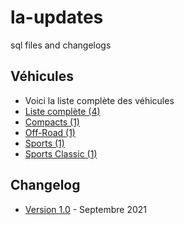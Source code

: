 # la-updates
 sql files and changelogs

## Véhicules

- Voici la liste complète des véhicules
- [Liste complète (4)](https://github.com/qb-scripts/la-updates/blob/main/VEHICLES.md)
- [Compacts (1)](https://github.com/qb-scripts/la-updates/blob/main/VEHICLES.md#compacts)
- [Off-Road (1)](https://github.com/qb-scripts/la-updates/blob/main/VEHICLES.md#off-road)
- [Sports (1)](https://github.com/qb-scripts/la-updates/blob/main/VEHICLES.md#sports)
- [Sports Classic (1)](https://github.com/qb-scripts/la-updates/blob/main/VEHICLES.md#sports-classic)
## Changelog

- [Version 1.0] - Septembre 2021

[Version 1.0]: https://github.com/qb-scripts/la-updates/blob/main/CHANGELOG.md